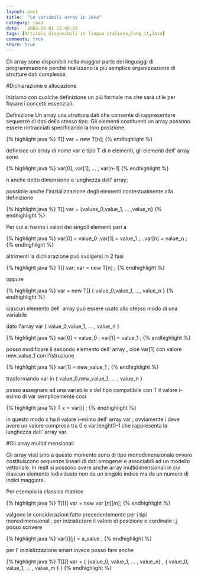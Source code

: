 ```yaml
--- 
layout: post
title:  "Le variabili array in Java"
category: java
date:   2003-03-01 22:45:33
tags: [Articoli disponibili in lingua italiana,lang_it,Java]
comments: true
share: true
---
```



Gli array sono disponibili nella maggior parte dei linguaggi di programmazione perchè realizzano 
la più semplice organizzazione di strutture dati complesse.

#Dichiarazione e allocazione

Iniziamo con qualche definizione un più formale ma che sarà utile per fissare i concetti essenziali.

Definizione 
Un array  una struttura dati che consente di rappresentare sequenze di dati dello stesso tipo. 
Gli elementi costituenti un array possono essere rintracciati specificando la loro posizione.

{% highlight java %}
T[] var = new T[n];
{% endhighlight %}

definisce un array di nome var e tipo T di n elementi, gli elementi dell' array sono

{% highlight java %}
var[0], var[1], ... , var[n-1]
{% endhighlight %}

n anche detto dimensione o lunghezza dell' array;

possibile anche l'inizializzazione degli elementi contestualmente alla definizione

{% highlight java %}
T[] var = {values_0,value_1, ... ,value_n}
{% endhighlight %}

Per cui si hanno i valori dei singoli elementi pari a

{% highlight java %}
var[0] = value_0 ;var[1] = value_1 ;...var[n] = value_n ;
{% endhighlight %}

altrimenti la dichiarazione può svolgersi in 2 fasi

{% highlight java %}
T[] var; var = new T[n] ;
{% endhighlight %}

oppure

{% highlight java %}
var = new T[] { value_0,value_1, ..., value_n }
{% endhighlight %}

ciascun elemento dell' array può essere usato allo stesso modo di una variabile

dato l'array var { value_0,value_1, ... , value_n }

{% highlight java %}
var[0] = value_0 ; var[1] = value_1 ;
{% endhighlight %}

posso modificare il secondo elemento dell' array , cioè var[1] con valore new_value_1 con l'istruzione

{% highlight java %}
var[1] = new_value_1 ;
{% endhighlight %}

trasformando var in { value_0,new_value_1, ... , value_n }

posso assegnare ad una variabile x del tipo compatibile con T il valore i-esimo di var semplicemente cosi

{% highlight java %}
T x = var[i] ;
{% endhighlight %}

in questo modo x ha il valore i-esimo dell' array var , ovviamente i deve avere un valore 
compreso tra 0 e var.lenght0-1 che rappresenta la lunghezza dell' array var.

#Gli array multidimensionali

Gli array visti sino a questo momento sono di tipo monodimensionale ovvero costituiscono sequenze lineari di dati 
omogenei e associabili ad un modello vettoriale. In realt si possono avere anche array multidimensionali in cui ciascun 
elemento  individuato non da un singolo indice ma da un numero di indici maggiore.

Per esempio la classica matrice

{% highlight java %}
T[][] var = new var [n][m];
{% endhighlight %}

valgono le considerazioni fatte precedentemente per i tipi monodimensionali, 
per inizializzare il valore di posizione o cordinate i,j posso scrivere

{% highlight java %}
var[i][j] = a_value ;
{% endhighlight %}

per l' inizializzazione smart invece posso fare anche

{% highlight java %}
T[][] var = { {value_0, value_1, ... , value_n} , { value_0, value_1, ... , value_m } }
{% endhighlight %}

